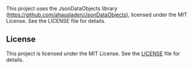 This project uses the JsonDataObjects library (https://github.com/ahausladen/JsonDataObjects),
licensed under the MIT License. See the LICENSE file for details.

## License

This project is licensed under the MIT License. See the [LICENSE](./LICENSE) file for details.

